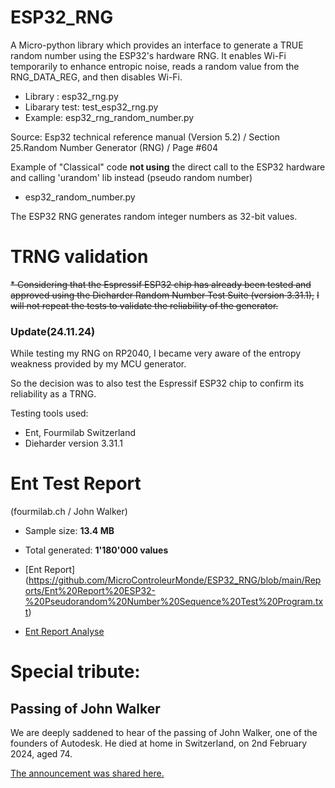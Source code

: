 # ESP32_RNG

A Micro-python library which provides an interface to generate a TRUE random number using the ESP32's hardware RNG. 
It enables Wi-Fi temporarily to enhance entropic noise, reads a random value from the RNG_DATA_REG, and then disables Wi-Fi.

* Library :          esp32_rng.py
* Libarary test:     test_esp32_rng.py
* Example:           esp32_rng_random_number.py

Source:  Esp32 technical reference manual (Version 5.2) / Section 25.Random Number Generator (RNG) / Page #604


Example of "Classical" code **not using** the direct call to the ESP32 hardware and calling 'urandom' lib instead (pseudo random number)
* esp32_random_number.py

The ESP32 RNG generates random integer numbers as 32-bit values.

# TRNG validation
~~* Considering that the Espressif ESP32 chip has already been tested and approved using the Dieharder Random Number Test Suite (version 3.31.1),~~
~~I will not repeat the tests to validate the reliability of the generator.~~
### Update(24.11.24)

While testing my RNG on RP2040, I became very aware of the entropy weakness provided by my MCU generator. 

So the decision was to also test the Espressif ESP32 chip to confirm its reliability as a TRNG.

Testing tools used:

* Ent, Fourmilab Switzerland
* Dieharder version 3.31.1



# Ent Test Report 
  (fourmilab.ch / John Walker)
- Sample size: **13.4 MB**
- Total generated: **1'180'000 values**

- [Ent Report] (https://github.com/MicroControleurMonde/ESP32_RNG/blob/main/Reports/Ent%20Report%20ESP32-%20Pseudorandom%20Number%20Sequence%20Test%20Program.txt)
- [Ent Report Analyse](https://github.com/MicroControleurMonde/ESP32_RNG/blob/main/Reports/Ent_Report_Analyse.md)


# Special tribute:

## Passing of John Walker

We are deeply saddened to hear of the passing of John Walker, one of the founders of Autodesk. He died at home in Switzerland, on 2nd February 2024, aged 74.

[The announcement was shared here.](https://www.engineering.com/a-cad-legend-passes-autodesk-founder-john-walker-1949-to-2024/)
